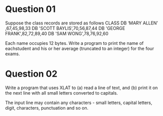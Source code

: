 # Question 01

Suppose the class records are stored as follows
CLASS
DB ‘MARY ALLEN’ ,67,45,98,33
DB 'SCOTT BAYLIS’,70,56,87,44
DB 'GEORGE FRANK',82,72,89,40
DB 'SAM WONG',78,76,92,60

Each name occupies 12 bytes. Write a program to print the name of eachstudent and his or her average (truncated to an integer) for the four exams.

# Question 02

Write a program that uses XLAT to
(a) read a line of text, and
(b) print it on the next line with all small letters converted to capitals.

The input line may contain any characters - small letters, capital letters, digit, characters, punctuation and so on.
